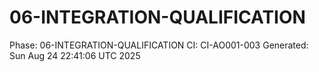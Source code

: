 # 06-INTEGRATION-QUALIFICATION
Phase: 06-INTEGRATION-QUALIFICATION
CI: CI-AO001-003
Generated: Sun Aug 24 22:41:06 UTC 2025
